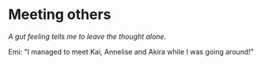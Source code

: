 # Meeting others
*A gut feeling tells me to leave the thought alone.*

Emi: "I managed to meet Kai, Annelise and Akira while I was going around!"